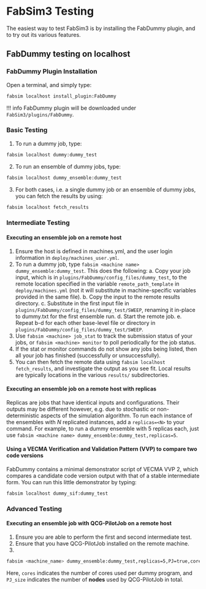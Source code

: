 # FabSim3 Testing

The easiest way to test FabSim3 is by installing the FabDummy plugin, and to try out its various features.

## FabDummy testing on localhost

### FabDummy Plugin Installation
Open a terminal, and simply type:
```sh
fabsim localhost install_plugin:FabDummy
```
!!! info
	FabDummy plugin will be downloaded under `FabSim3/plugins/FabDummy`.

### Basic Testing
1. To run a dummy job, type:
```sh
fabsim localhost dummy:dummy_test
```
2. To run an ensemble of dummy jobs, type:
```sh
fabsim localhost dummy_ensemble:dummy_test
```
3. For both cases, i.e. a single dummy job or an ensemble of dummy jobs, you can fetch the results by using:
```sh
fabsim localhost fetch_results
```

### Intermediate Testing

#### Executing an ensemble job on a remote host

1. Ensure the host is defined in machines.yml, and the user login information in `deploy/machines_user.yml`.
2. To run a dummy job, type `fabsim <machine name> dummy_ensemble:dummy_test`. This does the following:
  a. Copy your job input, which is in `plugins/FabDummy/config_files/dummy_test`, to the remote location specified in the variable `remote_path_template` in `deploy/machines.yml` (not it will substitute in machine-specific variables provided in the same file).
  b. Copy the input to the remote results directory.
  c. Substitute in the first input file in `plugins/FabDummy/config_files/dummy_test/SWEEP`, renaming it in-place to dummy.txt for the first ensemble run.
  d. Start the remote job.
  e. Repeat b-d for each other base-level file or directory in `plugins/FabDummy/config_files/dummy_test/SWEEP`.
3. Use `fabsim <machine> job_stat` to track the submission status of your jobs, or `fabsim <machine> monitor` to poll periodically for the job status.
4. If the stat or monitor commands do not show any jobs being listed, then all your job has finished (successfully or unsuccessfully).
5. You can then fetch the remote data using `fabsim localhost fetch_results`, and investigate the output as you see fit. Local results are typically locations in the various `results/` subdirectories.

#### Executing an ensemble job on a remote host with replicas

Replicas are jobs that have identical inputs and configurations. Their outputs may be different however, e.g. due to stochastic or non-deterministic aspects of the simulation algorithm. To run each instance of the ensembles with *N* replicated instances, add a `replicas=<N>` to your command. For example, to run a dummy ensemble with 5 replicas each, just use `fabsim <machine name> dummy_ensemble:dummy_test,replicas=5`.

#### Using a VECMA Verification and Validation Pattern (VVP) to compare two code versions

FabDummy contains a minimal demonstrator script of VECMA VVP 2, which compares a candidate code version output with that of a stable intermediate form. You can run this little demonstrator by typing:

`fabsim localhost dummy_sif:dummy_test`

### Advanced Testing

#### Executing an ensemble job with QCG-PilotJob on a remote host

1. Ensure you are able to perform the first and second intermediate test.
2. Ensure that you have QCG-PilotJob installed on the remote machine.
3. 
```sh
fabsim <machine_name> dummy_ensemble:dummy_test,replicas=5,PJ=true,cores=1,PJ_size=2
```

Here, `cores` indicates the number of cores used per dummy program, and `PJ_size` indicates the number of **nodes** used by QCG-PilotJob in total.



